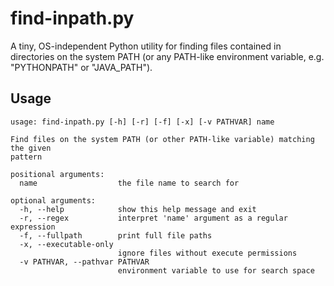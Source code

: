 # find-inpath.py
A tiny, OS-independent Python utility for finding files contained in directories on the system PATH (or any PATH-like environment variable, e.g. "PYTHONPATH" or "JAVA_PATH").

## Usage
```
usage: find-inpath.py [-h] [-r] [-f] [-x] [-v PATHVAR] name

Find files on the system PATH (or other PATH-like variable) matching the given
pattern

positional arguments:
  name                  the file name to search for

optional arguments:
  -h, --help            show this help message and exit
  -r, --regex           interpret 'name' argument as a regular expression
  -f, --fullpath        print full file paths
  -x, --executable-only
                        ignore files without execute permissions
  -v PATHVAR, --pathvar PATHVAR
                        environment variable to use for search space
```
